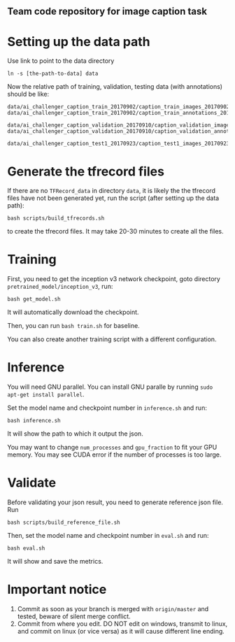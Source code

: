Team code repository for image caption task
-------

# Setting up the data path
  
Use link to point to the data directory

    ln -s [the-path-to-data] data
    
Now the relative path of training, validation, testing data (with annotations) should be like:

    data/ai_challenger_caption_train_20170902/caption_train_images_20170902/*.jpg
    data/ai_challenger_caption_train_20170902/caption_train_annotations_20170902.json

    data/ai_challenger_caption_validation_20170910/caption_validation_images_20170910/*.jpg
    data/ai_challenger_caption_validation_20170910/caption_validation_annotations_20170910.json

    data/ai_challenger_caption_test1_20170923/caption_test1_images_20170923/*.jpg

# Generate the tfrecord files

If there are no `TFRecord_data` in directory `data`, it is likely the the tfrecord files have not been 
generated yet, run the script (after setting up the data path):

    bash scripts/build_tfrecords.sh

to create the tfrecord files. It may take 20-30 minutes to create all the files.

# Training 

First, you need to get the inception v3 network checkpoint, goto directory 
`pretrained_model/inception_v3`, run:

    bash get_model.sh

It will automatically download the checkpoint.

Then, you can run `bash train.sh` for baseline.

You can also create another training script with a different configuration.

# Inference

You will need GNU parallel. You can install GNU paralle by running `sudo apt-get install parallel`.

Set the model name and checkpoint number in `inference.sh` and run:

    bash inference.sh

It will show the path to which it output the json.

You may want to change `num_processes` and `gpu_fraction` to fit your GPU memory. You may see CUDA error if the number of processes is too large.

# Validate

Before validating your json result, you need to generate reference json file. Run

    bash scripts/build_reference_file.sh

Then, set the model name and checkpoint number in `eval.sh` and run:

    bash eval.sh

It will show and save the metrics.

# Important notice

1. Commit as soon as your branch is merged with `origin/master` and tested, beware of silent merge conflict.
2. Commit from where you edit. DO NOT edit on windows, transmit to linux, and commit on linux (or vice versa) as it will cause different line ending.

